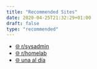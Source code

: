 ```yaml
---
title: "Recommended Sites"
date: 2020-04-25T21:32:29+01:00
draft: false
type: "recommended"
---
```



- [&#127760; r/sysadmin](https://www.reddit.com/r/sysadmin/)
- [&#127760; r/homelab](https://www.reddit.com/r/homelab/)
- [&#127760; una al día](https://unaaldia.hispasec.com/)


